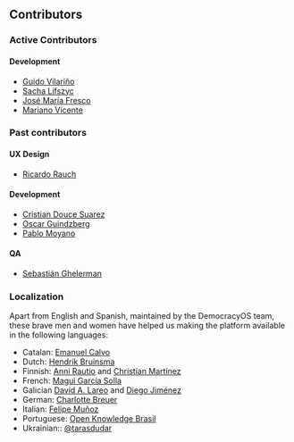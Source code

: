 ## Contributors

### Active Contributors

#### Development

* [Guido Vilariño](http://twitter.com/gvilarino)
* [Sacha Lifszyc](https://twitter.com/slifszyc)
* [José María Fresco](https://github.com/jfresco)
* [Mariano Vicente](https://github.com/vmariano)

### Past contributors

#### UX Design

* [Ricardo Rauch](http://twitter.com/gravityonmars)

#### Development

* [Cristian Douce Suarez](http://twitter.com/cristiandouce)
* [Oscar Guindzberg](https://github.com/oscarguindzberg)
* [Pablo Moyano](https://github.com/ultraklon)

#### QA

* [Sebastián Ghelerman](https://twitter.com/bastianhell)


### Localization

Apart from English and Spanish, maintained by the DemocracyOS team, these brave men and women have helped us making the platform available in the following languages:

* Catalan: [Emanuel Calvo](https://github.com/3manuek)
* Dutch: [Hendrik Bruinsma](https://twitter.com/readefries)
* Finnish: [Anni Rautio](https://twitter.com/annirautio) and [Christian Martínez](www.hyvatilmat.com)
* French: [Magui García Solla](https://twitter.com/magui_1984)
* Galician [David A. Lareo](https://github.com/dalareo) and [Diego Jiménez](https://github.com/diegomestizo)
* German: [Charlotte Breuer](http://breuer-moellemann.de/)
* Italian: [Felipe Muñoz](https://twitter.com/felipemuni)
* Portuguese: [Open Knowledge Brasil](https://github.com/okfn-brasil)
* Ukrainian:: [@tarasdudar](https://github.com/tarasdudar)
